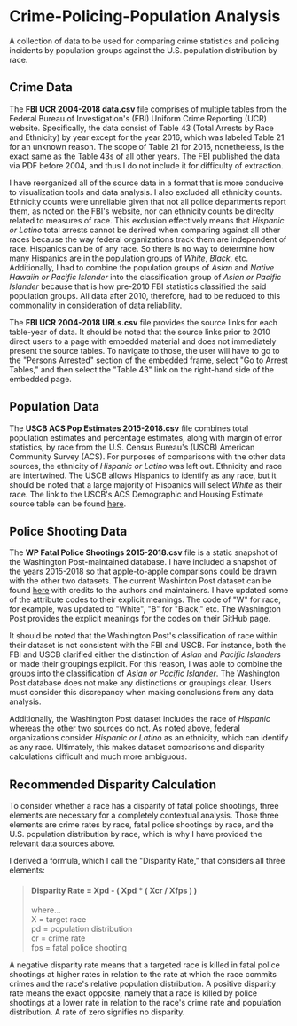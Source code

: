 # Crime-Policing-Population Analysis
A collection of data to be used for comparing crime statistics and policing incidents by population groups against the U.S. population distribution by race.

## Crime Data
The **FBI UCR 2004-2018 data.csv** file comprises of multiple tables from the Federal Bureau of Investigation's (FBI) Uniform Crime Reporting (UCR) website. Specifically, the data consist of Table 43 (Total Arrests by Race and Ethnicity) by year except for the year 2016, which was labeled Table 21 for an unknown reason. The scope of Table 21 for 2016, nonetheless, is the exact same as the Table 43s of all other years. The FBI published the data via PDF before 2004, and thus I do not include it for difficulty of extraction.

I have reorganized all of the source data in a format that is more conducive to visualization tools and data analysis. I also excluded all ethnicity counts. Ethnicity counts were unreliable given that not all police departments report them, as noted on the FBI's website, nor can ethnicity counts be direclty related to measures of race. This exclusion effectively means that *Hispanic or Latino* total arrests cannot be derived when comparing against all other races because the way federal organizations track them are independent of race. Hispanics can be of any race. So there is no way to determine how many Hispanics are in the population groups of *White*, *Black*, etc. Additionally, I had to combine the population groups of *Asian* and *Native Hawaiin or Pacific Islander* into the classification group of *Asian or Pacific Islander* because that is how pre-2010 FBI statistics classified the said population groups. All data after 2010, therefore, had to be reduced to this commonality in consideration of data reliability.

The **FBI UCR 2004-2018 URLs.csv** file provides the source links for each table-year of data. It should be noted that the source links prior to 2010 direct users to a page with embedded material and does not immediately present the source tables. To navigate to those, the user will have to go to the "Persons Arrested" section of the embedded frame, select "Go to Arrest Tables," and then select the "Table 43" link on the right-hand side of the embedded page.

## Population Data
The **USCB ACS Pop Estimates 2015-2018.csv** file combines total population estimates and percentage estimates, along with margin of error statistics, by race from the U.S. Census Bureau's (USCB) American Community Survey (ACS). For purposes of comparisons with the other data sources, the ethnicity of *Hispanic or Latino* was left out. Ethnicity and race are intertwined. The USCB allows Hispanics to identify as any race, but it should be noted that a large majority of Hispanics will select *White* as their race. The link to the USCB's ACS Demographic and Housing Estimate source table can be found [here](https://data.census.gov/cedsci/table?d=ACS%205-Year%20Estimates%20Data%20Profiles&table=DP05&tid=ACSDP5Y2018.DP05&vintage=2010).

## Police Shooting Data
The **WP Fatal Police Shootings 2015-2018.csv** file is a static snapshot of the Washington Post-maintained database. I have included a snapshot of the years 2015-2018 so that apple-to-apple comparisons could be drawn with the other two datasets. The current Washinton Post dataset can be found [here](https://github.com/washingtonpost/data-police-shootings) with credits to the authors and maintainers. I have updated some of the attribute codes to their explicit meanings. The code of "W" for race, for example, was updated to "White", "B" for "Black," etc. The Washington Post provides the explicit meanings for the codes on their GitHub page.

It should be noted that the Washington Post's classification of race within their dataset is not consistent with the FBI and USCB. For instance, both the FBI and USCB clarified either the distinction of *Asian* and *Pacific Islanders* or made their groupings explicit. For this reason, I was able to combine the groups into the classification of *Asian or Pacific Islander*. The Washington Post database does not make any distinctions or groupings clear. Users must consider this discrepancy when making conclusions from any data analysis.

Additionally, the Washington Post dataset includes the race of *Hispanic* whereas the other two sources do not. As noted above, federal organizations consider *Hispanic or Latino* as an ethnicity, which can identify as any race. Ultimately, this makes dataset comparisons and disparity calculations difficult and much more ambiguous.

## Recommended Disparity Calculation
To consider whether a race has a disparity of fatal police shootings, three elements are necessary for a completely contextual analysis. Those three elements are crime rates by race, fatal police shootings by race, and the U.S. population distribution by race, which is why I have provided the relevant data sources above.

I derived a formula, which I call the "Disparity Rate," that considers all three elements:

> #### Disparity Rate = Xpd - ( Xpd * ( Xcr / Xfps ) )
> where...  
> X = target race  
> pd = population distribution  
> cr = crime rate  
> fps = fatal police shooting

A negative disparity rate means that a targeted race is killed in fatal police shootings at higher rates in relation to the rate at which the race commits crimes and the race's relative population distribution. A positive disparity rate means the exact opposite, namely that a race is killed by police shootings at a lower rate in relation to the race's crime rate and population distribution. A rate of zero signifies no disparity.
